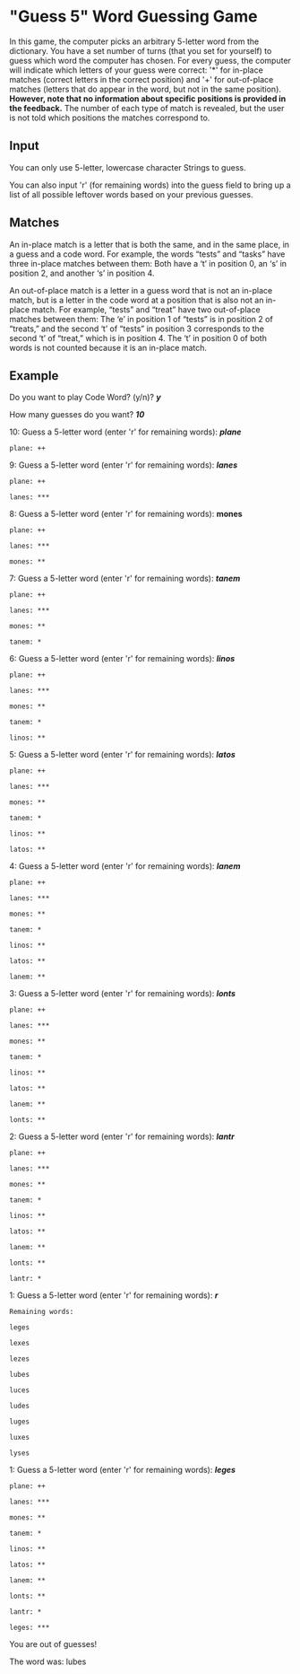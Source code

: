 # "Guess 5" Word Guessing Game

In this game, the computer picks an arbitrary 5-letter word from the dictionary. You have a set number of turns (that you set for yourself) to guess which word the computer has chosen. For every guess, the computer will indicate which letters of your guess were correct: '\*' for in-place matches (correct letters in the correct position) and '+' for out-of-place matches (letters that do appear in the word, but not in the same position). **However, note that no information about specific positions is provided in the feedback.** The number of each type of match is revealed, but the user is not told which positions the matches correspond to.

## Input
You can only use 5-letter, lowercase character Strings to guess.

You can also input 'r' (for remaining words) into the guess field to bring up a list of all possible leftover words based on your previous guesses.

## Matches

An in-place match is a letter that is both the same, and in the same place, in a guess and a code word. For example, the words “tests” and “tasks” have three in-place matches between them: Both have a ‘t’ in position 0, an ‘s’ in position 2, and another ‘s’ in position 4.

An out-of-place match is a letter in a guess word that is not an in-place match, but is a letter in the code word at a position that is also not an in-place match. For example, “tests” and “treat” have two out-of-place matches between them: The ‘e’ in position 1 of “tests” is in position 2 of “treats,” and the second ‘t’ of “tests” in position 3 corresponds to the second ‘t’ of “treat,” which is in position 4. The ‘t’ in position 0 of both words is not counted because it is an in-place match.

## Example

Do you want to play Code Word? (y/n)? **_y_**

How many guesses do you want? **_10_**

10: Guess a 5-letter word (enter 'r' for remaining words): **_plane_**

	plane: ++

9: Guess a 5-letter word (enter 'r' for remaining words): **_lanes_**

	plane: ++

	lanes: ***

8: Guess a 5-letter word (enter 'r' for remaining words): **mones**

	plane: ++

	lanes: ***

	mones: **

7: Guess a 5-letter word (enter 'r' for remaining words): **_tanem_**

	plane: ++

	lanes: ***

	mones: **

	tanem: *

6: Guess a 5-letter word (enter 'r' for remaining words): **_linos_**

	plane: ++

	lanes: ***

	mones: **

	tanem: *

	linos: **

5: Guess a 5-letter word (enter 'r' for remaining words): **_latos_**

	plane: ++

	lanes: ***

	mones: **

	tanem: *

	linos: **

	latos: **

4: Guess a 5-letter word (enter 'r' for remaining words): **_lanem_**

	plane: ++

	lanes: ***

	mones: **

	tanem: *

	linos: **

	latos: **

	lanem: **

3: Guess a 5-letter word (enter 'r' for remaining words): **_lonts_**

	plane: ++

	lanes: ***

	mones: **

	tanem: *

	linos: **

	latos: **

	lanem: **

	lonts: **

2: Guess a 5-letter word (enter 'r' for remaining words): **_lantr_**

	plane: ++

	lanes: ***

	mones: **

	tanem: *

	linos: **

	latos: **

	lanem: **

	lonts: **

	lantr: *


1: Guess a 5-letter word (enter 'r' for remaining words): **_r_**

	Remaining words:
	
	leges
	
	lexes
	
	lezes
	
	lubes
	
	luces
	
	ludes
	
	luges
	
	luxes
	
	lyses
	
1: Guess a 5-letter word (enter 'r' for remaining words): **_leges_**

	plane: ++

	lanes: ***

	mones: **

	tanem: *

	linos: **

	latos: **

	lanem: **

	lonts: **

	lantr: *

	leges: ***

You are out of guesses!

The word was: lubes	
